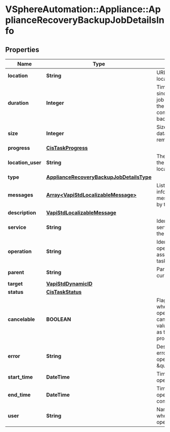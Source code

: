 # VSphereAutomation::Appliance::ApplianceRecoveryBackupJobDetailsInfo

## Properties
Name | Type | Description | Notes
------------ | ------------- | ------------- | -------------
**location** | **String** | URL of the backup location. | 
**duration** | **Integer** | Time in seconds since the backup job was started or the time it took to complete the backup job. | [optional] 
**size** | **Integer** | Size of the backup data transferred to remote location. | [optional] 
**progress** | [**CisTaskProgress**](CisTaskProgress.md) |  | [optional] 
**location_user** | **String** | The username for the remote backup location. | 
**type** | [**ApplianceRecoveryBackupJobDetailsType**](ApplianceRecoveryBackupJobDetailsType.md) |  | 
**messages** | [**Array&lt;VapiStdLocalizableMessage&gt;**](VapiStdLocalizableMessage.md) | List of any info/warning/error messages returned by the backup job. | 
**description** | [**VapiStdLocalizableMessage**](VapiStdLocalizableMessage.md) |  | 
**service** | **String** | Identifier of the service containing the operation. | 
**operation** | **String** | Identifier of the operation associated with the task. | 
**parent** | **String** | Parent of the current task. | [optional] 
**target** | [**VapiStdDynamicID**](VapiStdDynamicID.md) |  | [optional] 
**status** | [**CisTaskStatus**](CisTaskStatus.md) |  | 
**cancelable** | **BOOLEAN** | Flag to indicate whether or not the operation can be cancelled. The value may change as the operation progresses. | 
**error** | **String** | Description of the error if the operation status is \&quot;FAILED\&quot;. | [optional] 
**start_time** | **DateTime** | Time when the operation is started. | [optional] 
**end_time** | **DateTime** | Time when the operation is completed. | [optional] 
**user** | **String** | Name of the user who performed the operation. | [optional] 



